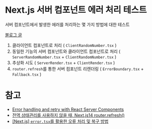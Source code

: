 # Next.js 서버 컴포넌트 에러 처리 테스트

서버 컴포넌트에서 발생한 에러를 처리하는 몇 가지 방법에 대한 테스트

[블로그 글](https://blog.yunji.kim/error_handling_try_in_nextjs.draft)

1. 클라이언트 컴포넌트로 처리 ( `ClientRandomNumber.tsx` )
2. 동일한 기능의 서버 컴포넌트와 클라이언트 컴포넌트로 처리 ( `ServerRandomNumber.tsx` + `ClientRandomNumber.tsx` )
3. 추상화 시도 ( `ServerRender.tsx` + `ClientRender.tsx` )
4. `router.refresh`를 통한 서버 컴포넌트 리렌더링 ( `ErrorBoundary.tsx` + `Fallback.tsx` )

# 참고

- [Error handling and retry with React Server Components](https://edspencer.net/2024/7/16/errors-and-retry-with-react-server-components)
- [전역 상태관리를 사용하지 않을 때, Next.js14 router.refresh()](https://velog.io/@fenjo/전역-상태관리를-하지-않을-때-router.refresh)
- [[Next.js] `error.tsx`를 활용한 오류 처리 및 복구 방법](https://velog.io/@pcwadarong/Next.js-error.tsx를-활용한-오류-처리-및-복구-방법)
